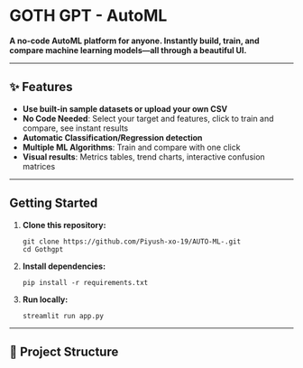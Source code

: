 # GOTH GPT  - AutoML

**A no-code AutoML platform for anyone. Instantly build, train, and compare machine learning models—all through a beautiful UI.**

---





## ✨ Features

- **Use built-in sample datasets or upload your own CSV**
- **No Code Needed**: Select your target and features, click to train and compare, see instant results
- **Automatic Classification/Regression detection**
- **Multiple ML Algorithms**: Train and compare with one click
- **Visual results**: Metrics tables, trend charts, interactive confusion matrices

---

## Getting Started

1. **Clone this repository:**
    ```
    git clone https://github.com/Piyush-xo-19/AUTO-ML-.git
    cd Gothgpt
    ```

2. **Install dependencies:**
    ```
    pip install -r requirements.txt
    ```

3. **Run locally:**
    ```
    streamlit run app.py
    ```



---

## 📁 Project Structure




